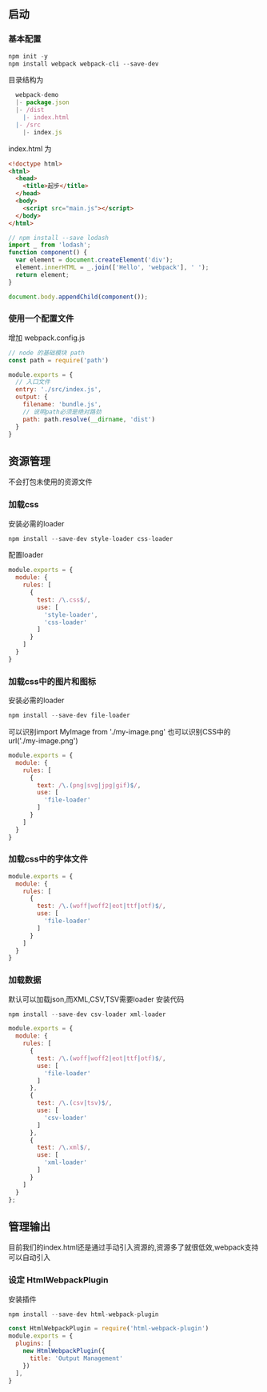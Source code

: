 ## 启动
### 基本配置
``` js
npm init -y
npm install webpack webpack-cli --save-dev
```
目录结构为
``` js
  webpack-demo
  |- package.json
  |- /dist
    |- index.html
  |- /src
    |- index.js
```
index.html 为

``` html
<!doctype html>
<html>
  <head>
    <title>起步</title>
  </head>
  <body>
    <script src="main.js"></script>
  </body>
</html>
```
``` js
// npm install --save lodash
import _ from 'lodash';
function component() {
  var element = document.createElement('div');
  element.innerHTML = _.join(['Hello', 'webpack'], ' ');
  return element;
}

document.body.appendChild(component());
```

### 使用一个配置文件
增加 webpack.config.js
``` js
// node 的基础模块 path
const path = require('path')

module.exports = {
  // 入口文件
  entry: './src/index.js',
  output: {
    filename: 'bundle.js',
    // 说明path必须是绝对路劲
    path: path.resolve(__dirname, 'dist')
  }
}
```
## 资源管理
不会打包未使用的资源文件
### 加载css
安装必需的loader
```js
npm install --save-dev style-loader css-loader
```
配置loader 
```js
module.exports = {
  module: {
    rules: [
      {
        test: /\.css$/,
        use: [
          'style-loader',
          'css-loader'
        ]
      }
    ]
  }
}
```
### 加载css中的图片和图标
安装必需的loader
```js
npm install --save-dev file-loader
```
可以识别import MyImage from './my-image.png' 也可以识别CSS中的 url('./my-image.png')
```js
module.exports = {
  module: {
    rules: [
      {
        text: /\.(png|svg|jpg|gif)$/,
        use: [
          'file-loader'
        ]
      }
    ]
  }
}
```

### 加载css中的字体文件
```js
module.exports = {
  module: {
    rules: [
      {
        test: /\.(woff|woff2|eot|ttf|otf)$/,
        use: [
          'file-loader'
        ]
      }
    ]
  }
}
```

### 加载数据
默认可以加载json,而XML,CSV,TSV需要loader
安装代码
```js
npm install --save-dev csv-loader xml-loader
```

```js
module.exports = {
  module: {
    rules: [
      {
        test: /\.(woff|woff2|eot|ttf|otf)$/,
        use: [
          'file-loader'
        ]
      },
      {
        test: /\.(csv|tsv)$/,
        use: [
          'csv-loader'
        ]
      },
      {
        test: /\.xml$/,
        use: [
          'xml-loader'
        ]
      }
    ]
  }
};
```

## 管理输出
目前我们的index.html还是通过手动引入资源的,资源多了就很低效,webpack支持可以自动引入
### 设定 HtmlWebpackPlugin
安装插件
``` js
npm install --save-dev html-webpack-plugin
```

``` js
const HtmlWebpackPlugin = require('html-webpack-plugin')
module.exports = {
  plugins: [
    new HtmlWebpackPlugin({
      title: 'Output Management'
    })
  ],
}
```



